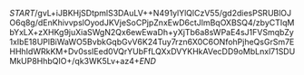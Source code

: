 $START$/gvL+iJBKHjSDtpmlS3DAuLV++N491ylYlQlCzV55/gd2diesPSRUBlOJO6q8g/dEnKhivvpslOyodJKVjeSoCPjpZnxEwD6ctJlmBqOXBSQ4/zbyCTIqMbYxLX+zXHKg9juXiaSWgN2Qx6ewEwaDh+yXjTb6a8sWPaE4sJ1FVSmqbZy1xIbE18UPlBiWaWO5BvbkGqbGvV6K24Tuy7rzn6X0C6ONfohPjheQsGrSm7EHHhIdWRkKM+Dv0ssIEed0VQrYUbFfLQXxDVYKHkAVecDD9oMbLnxl71SDUMkUP8HhbQIO+/qk3WK5Lv+az4+$END$